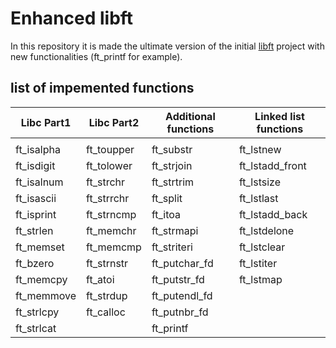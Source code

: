# Enhanced libft
In this repository it is made the ultimate version of the initial [libft](https://github.com/Crayfe/libft) project with new functionalities (ft_printf for example).

## list of impemented functions
| Libc Part1| Libc Part2 | Additional functions | Linked list functions |
| ----------- | ----------- | -----------    | -----------    |
|             |             |                ||
| ft_isalpha  | ft_toupper  | ft_substr      |ft_lstnew|
| ft_isdigit  | ft_tolower  | ft_strjoin     |ft_lstadd_front|
| ft_isalnum  | ft_strchr   | ft_strtrim     |ft_lstsize|
| ft_isascii  | ft_strrchr  | ft_split       |ft_lstlast|
| ft_isprint  | ft_strncmp  | ft_itoa        |ft_lstadd_back|
| ft_strlen   | ft_memchr   | ft_strmapi     |ft_lstdelone|
| ft_memset   | ft_memcmp   | ft_striteri    |ft_lstclear|
| ft_bzero    | ft_strnstr  | ft_putchar_fd  |ft_lstiter|
| ft_memcpy   | ft_atoi     | ft_putstr_fd   |ft_lstmap|
| ft_memmove  | ft_strdup   | ft_putendl_fd  ||
| ft_strlcpy  | ft_calloc   | ft_putnbr_fd   ||
| ft_strlcat  |             | ft_printf      ||
